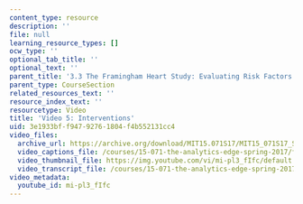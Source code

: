 ```yaml
---
content_type: resource
description: ''
file: null
learning_resource_types: []
ocw_type: ''
optional_tab_title: ''
optional_text: ''
parent_title: '3.3 The Framingham Heart Study: Evaluating Risk Factors to Save Lives '
parent_type: CourseSection
related_resources_text: ''
resource_index_text: ''
resourcetype: Video
title: 'Video 5: Interventions'
uid: 3e1933bf-f947-9276-1804-f4b552131cc4
video_files:
  archive_url: https://archive.org/download/MIT15.071S17/MIT15_071S17_Session_3.3.09_300k.mp4
  video_captions_file: /courses/15-071-the-analytics-edge-spring-2017/f8815481860158a09ecc5c863ddedcc3_mi-pl3_fIfc.vtt
  video_thumbnail_file: https://img.youtube.com/vi/mi-pl3_fIfc/default.jpg
  video_transcript_file: /courses/15-071-the-analytics-edge-spring-2017/ae080b11d2be553bd03c4909e6472087_mi-pl3_fIfc.pdf
video_metadata:
  youtube_id: mi-pl3_fIfc
---
```

